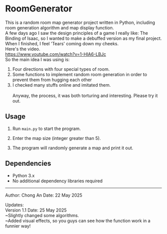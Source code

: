 # RoomGenerator

  This is a random room map generator project written in Python, including room generation algorithm and map display function.<br>
A few days ago I saw the design principles of a game I really like: The Binding of Isaac, so I wanted to make a debuffed version as my final project.<br>
When I finished, I feel 'Tears' coming down my cheeks.<br>
Here's the video.<br>
https://www.youtube.com/watch?v=1-HIA6-LBJc<br>
So the main idea I was using is:<br>
1. Four directions with four special types of room.<br>
2. Some functions to implement random room generation in order to prevent them from hugging each other<br>
3. I checked many stuffs online and imitated them.<br><br>
Anyway, the process, it was both torturing and interesting. Please try it out.

## Usage

1. Run `main.py` to start the program.

2. Enter the map size (integer greater than 5).

3. The program will randomly generate a map and print it out.

## Dependencies

- Python 3.x
- No additional dependency libraries required

---

Author: Chong An
Date: 22 May 2025


Updates:<br>
Version 1.1     Date: 25 May 2025<br>
~Slightly changed some algorithms.<br>
~Added visual effects, so you guys can see how the function work in a funnier way!
